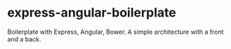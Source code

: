 express-angular-boilerplate
==========
Boilerplate with Express, Angular, Bower. A simple architecture with a front and a back.
